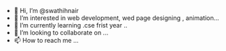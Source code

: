 - 👋 Hi, I’m @swathihnair
- 👀 I’m interested in web development, wed  page designing , animation...
- 🌱 I’m currently learning .cse frist year ..
- 💞️ I’m looking to collaborate on ...
- 📫 How to reach me ...

<!---
swathihnair/swathihnair is a ✨ special ✨ repository because its `README.md` (this file) appears on your GitHub profile.
You can click the Preview link to take a look at your changes.
--->
